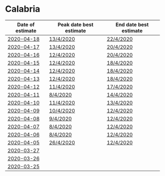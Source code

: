 # Calabria

|Date of estimate|Peak date best estimate|End date best estimate|
|----|----|----|
|[2020-04-18](2020-04-18/README.md)|[13/4/2020](2020-04-18/COVID-19_calabria_j11_2020-04-18.md)|[22/4/2020](2020-04-18/COVID-19_calabria_j10_2020-04-18.md)|
|[2020-04-17](2020-04-17/README.md)|[13/4/2020](2020-04-17/COVID-19_calabria_j11_2020-04-17.md)|[20/4/2020](2020-04-17/COVID-19_calabria_j10_2020-04-17.md)|
|[2020-04-16](2020-04-16/README.md)|[12/4/2020](2020-04-16/COVID-19_calabria_j10_2020-04-16.md)|[20/4/2020](2020-04-16/COVID-19_calabria_j9_2020-04-16.md)|
|[2020-04-15](2020-04-15/README.md)|[12/4/2020](2020-04-15/COVID-19_calabria_j10_2020-04-15.md)|[18/4/2020](2020-04-15/COVID-19_calabria_j9_2020-04-15.md)|
|[2020-04-14](2020-04-14/README.md)|[12/4/2020](2020-04-14/COVID-19_calabria_j10_2020-04-14.md)|[18/4/2020](2020-04-14/COVID-19_calabria_j8_2020-04-14.md)|
|[2020-04-13](2020-04-13/README.md)|[12/4/2020](2020-04-13/COVID-19_calabria_j10_2020-04-13.md)|[18/4/2020](2020-04-13/COVID-19_calabria_j7_2020-04-13.md)|
|[2020-04-12](2020-04-12/README.md)|[11/4/2020](2020-04-12/COVID-19_calabria_j9_2020-04-12.md)|[17/4/2020](2020-04-12/COVID-19_calabria_j7_2020-04-12.md)|
|[2020-04-11](2020-04-11/README.md)|[8/4/2020](2020-04-11/COVID-19_calabria_j7_2020-04-11.md)|[14/4/2020](2020-04-11/COVID-19_calabria_j11_2020-04-11.md)|
|[2020-04-10](2020-04-10/README.md)|[11/4/2020](2020-04-10/COVID-19_calabria_j9_2020-04-10.md)|[13/4/2020](2020-04-10/COVID-19_calabria_j9_2020-04-10.md)|
|[2020-04-09](2020-04-09/README.md)|[10/4/2020](2020-04-09/COVID-19_calabria_j9_2020-04-09.md)|[12/4/2020](2020-04-09/COVID-19_calabria_j9_2020-04-09.md)|
|[2020-04-08](2020-04-08/README.md)|[9/4/2020](2020-04-08/COVID-19_calabria_j8_2020-04-08.md)|[12/4/2020](2020-04-08/COVID-19_calabria_j8_2020-04-08.md)|
|[2020-04-07](2020-04-07/README.md)|[8/4/2020](2020-04-07/COVID-19_calabria_j7_2020-04-07.md)|[12/4/2020](2020-04-07/COVID-19_calabria_j7_2020-04-07.md)|
|[2020-04-06](2020-04-06/README.md)|[8/4/2020](2020-04-06/COVID-19_calabria_j7_2020-04-06.md)|[12/4/2020](2020-04-06/COVID-19_calabria_j7_2020-04-06.md)|
|[2020-04-05](2020-04-05/README.md)|[26/4/2020](2020-04-05/COVID-19_calabria_j7_2020-04-05.md)|[12/4/2020](2020-04-05/COVID-19_calabria_j9_2020-04-05.md)|
|[2020-03-27](2020-03-27/README.md)|[](2020-03-27/)|[](2020-03-27/)|
|[2020-03-26](2020-03-26/README.md)|[](2020-03-26/)|[](2020-03-26/)|
|[2020-03-25](2020-03-25/README.md)|[](2020-03-25/)|[](2020-03-25/)|
